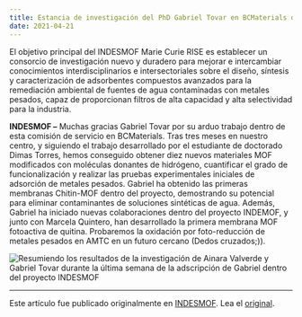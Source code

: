 ```yaml
---
title: Estancia de investigación del PhD Gabriel Tovar en BCMaterials dentro del proyecto INDESMOF-RISE
date: 2021-04-21
---
```


El objetivo principal del INDESMOF Marie Curie RISE  es establecer un consorcio de investigación nuevo y duradero para mejorar e intercambiar conocimientos interdisciplinarios e intersectoriales sobre el diseño, síntesis y caracterización de adsorbentes compuestos avanzados para la remediación ambiental de fuentes de agua contaminadas con metales pesados, capaz de proporcionan filtros de alta capacidad y alta selectividad para la industria.

<!--more-->

**INDESMOF –** Muchas gracias Gabriel Tovar por su arduo trabajo dentro de esta comisión de servicio en BCMaterials. Tras tres meses en nuestro centro, y siguiendo el trabajo desarrollado por el estudiante de doctorado Dimas Torres, hemos conseguido obtener diez nuevos materiales MOF modificados con moléculas donantes de hidrógeno, cuantificar el grado de funcionalización y realizar las pruebas experimentales iniciales de adsorción de metales pesados. Gabriel ha obtenido las primeras membranas Chitin-MOF dentro del proyecto, demostrando su potencial para eliminar contaminantes de soluciones sintéticas de agua. Además, Gabriel ha iniciado nuevas colaboraciones dentro del proyecto INDEMOF, y junto con Marcela Quintero, han desarrollado la primera membrana MOF fotoactiva de quitina. Probaremos la oxidación por foto-reducción de metales pesados en AMTC en un futuro cercano (Dedos cruzados;)).

![Resumiendo los resultados de la investigación de Ainara Valverde y Gabriel Tovar durante la última semana de la adscripción de Gabriel dentro del proyecto INDESMOF](http://www.indesmof.eu/wp-content/uploads/2019/03/noticia_4_1.jpg)

------

Este artículo fue publicado originalmente en [INDESMOF](http://www.indesmof.eu/). Lea el [original](http://www.indesmof.eu/phd-gabriel-tovar-research-stay-at-bcmaterials-within-the-indesmof-rise-project/).